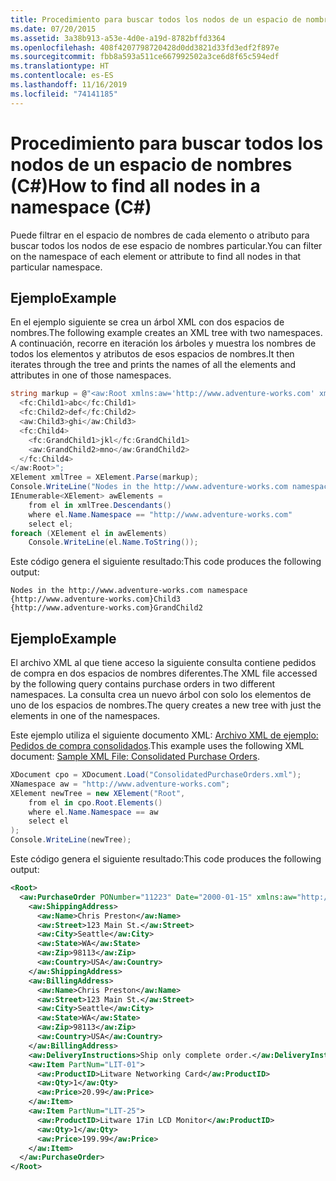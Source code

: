 ```yaml
---
title: Procedimiento para buscar todos los nodos de un espacio de nombres (C#)
ms.date: 07/20/2015
ms.assetid: 3a38b913-a53e-4d0e-a19d-8782bffd3364
ms.openlocfilehash: 408f4207798720428d0dd3821d33fd3edf2f897e
ms.sourcegitcommit: fbb8a593a511ce667992502a3ce6d8f65c594edf
ms.translationtype: HT
ms.contentlocale: es-ES
ms.lasthandoff: 11/16/2019
ms.locfileid: "74141185"
---
```

# <a name="how-to-find-all-nodes-in-a-namespace-c"></a><span data-ttu-id="de1db-102">Procedimiento para buscar todos los nodos de un espacio de nombres (C#)</span><span class="sxs-lookup"><span data-stu-id="de1db-102">How to find all nodes in a namespace (C#)</span></span>
<span data-ttu-id="de1db-103">Puede filtrar en el espacio de nombres de cada elemento o atributo para buscar todos los nodos de ese espacio de nombres particular.</span><span class="sxs-lookup"><span data-stu-id="de1db-103">You can filter on the namespace of each element or attribute to find all nodes in that particular namespace.</span></span>  
  
## <a name="example"></a><span data-ttu-id="de1db-104">Ejemplo</span><span class="sxs-lookup"><span data-stu-id="de1db-104">Example</span></span>  
 <span data-ttu-id="de1db-105">En el ejemplo siguiente se crea un árbol XML con dos espacios de nombres.</span><span class="sxs-lookup"><span data-stu-id="de1db-105">The following example creates an XML tree with two namespaces.</span></span> <span data-ttu-id="de1db-106">A continuación, recorre en iteración los árboles y muestra los nombres de todos los elementos y atributos de esos espacios de nombres.</span><span class="sxs-lookup"><span data-stu-id="de1db-106">It then iterates through the tree and prints the names of all the elements and attributes in one of those namespaces.</span></span>  
  
```csharp  
string markup = @"<aw:Root xmlns:aw='http://www.adventure-works.com' xmlns:fc='www.fourthcoffee.com'>  
  <fc:Child1>abc</fc:Child1>  
  <fc:Child2>def</fc:Child2>  
  <aw:Child3>ghi</aw:Child3>  
  <fc:Child4>  
    <fc:GrandChild1>jkl</fc:GrandChild1>  
    <aw:GrandChild2>mno</aw:GrandChild2>  
  </fc:Child4>  
</aw:Root>";  
XElement xmlTree = XElement.Parse(markup);  
Console.WriteLine("Nodes in the http://www.adventure-works.com namespace");  
IEnumerable<XElement> awElements =  
    from el in xmlTree.Descendants()  
    where el.Name.Namespace == "http://www.adventure-works.com"  
    select el;  
foreach (XElement el in awElements)  
    Console.WriteLine(el.Name.ToString());  
```  
  
 <span data-ttu-id="de1db-107">Este código genera el siguiente resultado:</span><span class="sxs-lookup"><span data-stu-id="de1db-107">This code produces the following output:</span></span>  
  
```output  
Nodes in the http://www.adventure-works.com namespace  
{http://www.adventure-works.com}Child3  
{http://www.adventure-works.com}GrandChild2  
```  
  
## <a name="example"></a><span data-ttu-id="de1db-108">Ejemplo</span><span class="sxs-lookup"><span data-stu-id="de1db-108">Example</span></span>  
 <span data-ttu-id="de1db-109">El archivo XML al que tiene acceso la siguiente consulta contiene pedidos de compra en dos espacios de nombres diferentes.</span><span class="sxs-lookup"><span data-stu-id="de1db-109">The XML file accessed by the following query contains purchase orders in two different namespaces.</span></span> <span data-ttu-id="de1db-110">La consulta crea un nuevo árbol con solo los elementos de uno de los espacios de nombres.</span><span class="sxs-lookup"><span data-stu-id="de1db-110">The query creates a new tree with just the elements in one of the namespaces.</span></span>  
  
 <span data-ttu-id="de1db-111">Este ejemplo utiliza el siguiente documento XML: [Archivo XML de ejemplo: Pedidos de compra consolidados](./sample-xml-file-consolidated-purchase-orders.md).</span><span class="sxs-lookup"><span data-stu-id="de1db-111">This example uses the following XML document: [Sample XML File: Consolidated Purchase Orders](./sample-xml-file-consolidated-purchase-orders.md).</span></span>  
  
```csharp  
XDocument cpo = XDocument.Load("ConsolidatedPurchaseOrders.xml");  
XNamespace aw = "http://www.adventure-works.com";  
XElement newTree = new XElement("Root",  
    from el in cpo.Root.Elements()  
    where el.Name.Namespace == aw  
    select el  
);  
Console.WriteLine(newTree);  
```  
  
 <span data-ttu-id="de1db-112">Este código genera el siguiente resultado:</span><span class="sxs-lookup"><span data-stu-id="de1db-112">This code produces the following output:</span></span>  
  
```xml  
<Root>  
  <aw:PurchaseOrder PONumber="11223" Date="2000-01-15" xmlns:aw="http://www.adventure-works.com">  
    <aw:ShippingAddress>  
      <aw:Name>Chris Preston</aw:Name>  
      <aw:Street>123 Main St.</aw:Street>  
      <aw:City>Seattle</aw:City>  
      <aw:State>WA</aw:State>  
      <aw:Zip>98113</aw:Zip>  
      <aw:Country>USA</aw:Country>  
    </aw:ShippingAddress>  
    <aw:BillingAddress>  
      <aw:Name>Chris Preston</aw:Name>  
      <aw:Street>123 Main St.</aw:Street>  
      <aw:City>Seattle</aw:City>  
      <aw:State>WA</aw:State>  
      <aw:Zip>98113</aw:Zip>  
      <aw:Country>USA</aw:Country>  
    </aw:BillingAddress>  
    <aw:DeliveryInstructions>Ship only complete order.</aw:DeliveryInstructions>  
    <aw:Item PartNum="LIT-01">  
      <aw:ProductID>Litware Networking Card</aw:ProductID>  
      <aw:Qty>1</aw:Qty>  
      <aw:Price>20.99</aw:Price>  
    </aw:Item>  
    <aw:Item PartNum="LIT-25">  
      <aw:ProductID>Litware 17in LCD Monitor</aw:ProductID>  
      <aw:Qty>1</aw:Qty>  
      <aw:Price>199.99</aw:Price>  
    </aw:Item>  
  </aw:PurchaseOrder>  
</Root>  
```  
